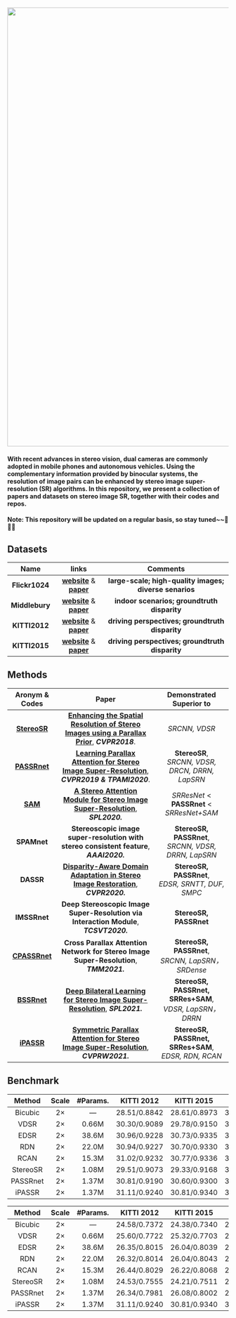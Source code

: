 ### <img src="https://raw.github.com/YingqianWang/Awesome-Stereo-Image-SR/master/Fig/Thumbnail.jpg" width="1000">
#### With recent advances in stereo vision, dual cameras are commonly adopted in mobile phones and autonomous vehicles. Using the complementary information provided by binocular systems, the resolution of image pairs can be enhanced by stereo image super-resolution (SR) algorithms. In this repository, we present a collection of papers and datasets on stereo image SR, together with their codes and repos. 
#### Note: This repository will be updated on a regular basis, so stay tuned~~🎉🎉🎉

## Datasets

|     Name     |   links |  Comments |
| :----------: |  :-----: | :-------: |
|     **Flickr1024**     | [**website**](https://yingqianwang.github.io/Flickr1024/) & [**paper**](http://openaccess.thecvf.com/content_ICCVW_2019/papers/LCI/Wang_Flickr1024_A_Large-Scale_Dataset_for_Stereo_Image_Super-Resolution_ICCVW_2019_paper.pdf) | **large-scale; high-quality images; diverse senarios** |
|     **Middlebury**     | [**website**](http://vision.middlebury.edu/stereo/data/) & [**paper**](https://elib.dlr.de/90624/1/ScharsteinEtal2014.pdf) | **indoor scenarios; groundtruth disparity** |
|     **KITTI2012**     | [**website**](http://www.cvlibs.net/datasets/kitti/eval_stereo_flow.php?benchmark=stereo) & [**paper**](http://ww.cvlibs.net/publications/Geiger2012CVPR.pdf) | **driving perspectives; groundtruth disparity** |
|     **KITTI2015**     | [**website**](http://www.cvlibs.net/datasets/kitti/eval_scene_flow.php?benchmark=stereo) & [**paper**](http://openaccess.thecvf.com/content_cvpr_2015/papers/Menze_Object_Scene_Flow_2015_CVPR_paper.pdf) | **driving perspectives; groundtruth disparity** |


## Methods
|     Aronym & Codes    |  Paper  | Demonstrated Superior to |
| :----------: |  :----------------------------------------------------------------: | :----------: |
| [**StereoSR**](https://github.com/PeterZhouSZ/stereosr) | [**Enhancing the Spatial Resolution of Stereo Images using a Parallax Prior**](http://openaccess.thecvf.com/content_cvpr_2018/papers/Jeon_Enhancing_the_Spatial_CVPR_2018_paper.pdf), ***CVPR2018***. | *SRCNN, VDSR*
| [**PASSRnet**](https://github.com/LongguangWang/PASSRnet) | [**Learning Parallax Attention for Stereo Image Super-Resolution**](http://openaccess.thecvf.com/content_CVPR_2019/papers/Wang_Learning_Parallax_Attention_for_Stereo_Image_Super-Resolution_CVPR_2019_paper.pdf), ***CVPR2019 & TPAMI2020***. | **StereoSR**,<br> *SRCNN, VDSR, DRCN, DRRN, LapSRN*
| [**SAM**](https://github.com/XinyiYing/SAM) | [**A Stereo Attention Module for Stereo Image Super-Resolution**](https://ieeexplore.ieee.org/stamp/stamp.jsp?tp=&arnumber=8998204), ***SPL2020.*** | *SRResNet* < **PASSRnet** < *SRResNet+SAM* |
| **SPAMnet** | **Stereoscopic image super-resolution with stereo consistent feature**, ***AAAI2020.*** | **StereoSR, PASSRnet**,<br> *SRCNN, VDSR, DRRN, LapSRN* |
| **DASSR** | [**Disparity-Aware Domain Adaptation in Stereo Image Restoration**](https://openaccess.thecvf.com/content_CVPR_2020/papers/Yan_Disparity-Aware_Domain_Adaptation_in_Stereo_Image_Restoration_CVPR_2020_paper.pdf), ***CVPR2020.*** | **StereoSR, PASSRnet**,<br> *EDSR, SRNTT, DUF, SMPC* |
| **IMSSRnet** | **Deep Stereoscopic Image Super-Resolution via Interaction Module**, ***TCSVT2020.*** | **StereoSR, PASSRnet** |
| [**CPASSRnet**](https://github.com/canqChen/CPASSRnet) | **Cross Parallax Attention Network for Stereo Image Super-Resolution**, ***TMM2021.*** | **StereoSR, PASSRnet**, <br> *SRCNN, LapSRN，SRDense* |
| [**BSSRnet**](https://github.com/xuqingyu26/BSSRnet) | [**Deep Bilateral Learning for Stereo Image Super-Resolution**](https://ieeexplore.ieee.org/stamp/stamp.jsp?tp=&arnumber=9382858), ***SPL2021.*** | **StereoSR, PASSRnet, SRRes+SAM**, <br> *VDSR, LapSRN，DRRN* |
| [**iPASSR**](https://github.com/YingqianWang/iPASSR) | [**Symmetric Parallax Attention for Stereo Image Super-Resolution**](https://arxiv.org/pdf/2011.03802.pdf), ***CVPRW2021.*** | **StereoSR, PASSRnet, SRRes+SAM**,<br> *EDSR, RDN, RCAN* |

## Benchmark
| Method | Scale | #Params.|  KITTI 2012  |  KITTI 2015  |  Middlebury  |  Flickr1024  |
|:--------------:|  :----: | :------: | :----------: | :----------: | :----------: | :----------: |
| Bicubic    | 2×  |   —   | 28.51/0.8842 | 28.61/0.8973 | 30.60/0.8990 | 24.94/0.8186 |
| VDSR       | 2×  | 0.66M | 30.30/0.9089 | 29.78/0.9150 | 32.77/0.9102 | 25.60/0.8534 |
| EDSR       | 2×  | 38.6M | 30.96/0.9228 | 30.73/0.9335 | 34.95/0.9492 | 28.66/0.9087 |
| RDN        | 2×  | 22.0M | 30.94/0.9227 | 30.70/0.9330 | 34.94/0.9491 | 28.64/0.9084 |
| RCAN       | 2×  | 15.3M | 31.02/0.9232 | 30.77/0.9336 | 34.90/0.9486 | 28.63/0.9082 |
| StereoSR   | 2×  | 1.08M | 29.51/0.9073 | 29.33/0.9168 | 33.23/0.9348 | 25.96/0.8599 |	 	
| PASSRnet   | 2×  | 1.37M | 30.81/0.9190 | 30.60/0.9300 | 34.23/0.9422 | 28.38/0.9038 |
| iPASSR     | 2×  | 1.37M | 31.11/0.9240 | 30.81/0.9340 | 34.51/0.9454 | 28.60/0.9097 |			
			

| Method | Scale | #Params.|  KITTI 2012  |  KITTI 2015  |  Middlebury  |  Flickr1024  |
|:--------------:|  :----: | :------: | :----------: | :----------: | :----------: | :----------: |
| Bicubic    | 2×  |   —   | 24.58/0.7372 | 24.38/0.7340 | 26.40/0.7572 | 21.82/0.6293 |
| VDSR       | 2×  | 0.66M | 25.60/0.7722 | 25.32/0.7703 | 27.69/0.7941 | 22.46/0.6718 |
| EDSR       | 2×  | 38.6M | 26.35/0.8015 | 26.04/0.8039 | 29.23/0.8397 | 23.46/0.7285 |
| RDN        | 2×  | 22.0M | 26.32/0.8014 | 26.04/0.8043 | 29.27/0.8404 | 23.47/0.7295 |
| RCAN       | 2×  | 15.3M | 26.44/0.8029 | 26.22/0.8068 | 29.30/0.8397 | 23.48/0.7286 |
| StereoSR   | 2×  | 1.08M | 24.53/0.7555 | 24.21/0.7511 | 27.64/0.8022 | 21.70/0.6460 |	 	
| PASSRnet   | 2×  | 1.37M | 26.34/0.7981 | 26.08/0.8002 | 28.72/0.8236 | 23.31/0.7195 |
| iPASSR     | 2×  | 1.37M | 31.11/0.9240 | 30.81/0.9340 | 34.51/0.9454 | 28.60/0.9097 |

<!--
| **DCSSRnet** | **--ICLRW2020--**<br> [**paper**](https://arxiv.org/pdf/2003.08539.pdf) | -- | **endoscopic image, disparity-constrained parallax attention** | **StereoSR, PASSRnet**, *SRCNN, VDSR, DRRN* |
| **NNRANet** | **--ICASSP2020--**<br> [**paper**](https://ieeexplore.ieee.org/stamp/stamp.jsp?tp=&arnumber=9054687) | -- | **non-local, nested residual group** | **StereoSR, PASSRnet**, *SRCNN, VDSR, DRRN, LapSRN* |
-->
